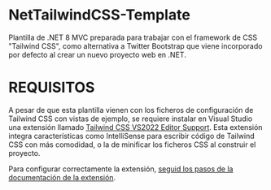 # NetTailwindCSS-Template
Plantilla de .NET 8 MVC preparada para trabajar con el framework de CSS "Tailwind CSS", como alternativa a Twitter Bootstrap que viene incorporado por defecto al crear un nuevo proyecto web en .NET.

# REQUISITOS
A pesar de que esta plantilla vienen con los ficheros de configuración de Tailwind CSS con vistas de ejemplo, se requiere instalar en Visual Studio una extensión llamado [Tailwind CSS VS2022 Editor Support](https://github.com/theron-wang/VS2022-Editor-Support-for-Tailwind-CSS/tree/main). Esta extensión integra características como IntelliSense para escribir código de Tailwind CSS con más comodidad, o la de minificar los ficheros CSS al construir el proyecto.

Para configurar correctamente la extensión, [seguid los pasos de la documentación de la extensión](https://github.com/theron-wang/VS2022-Editor-Support-for-Tailwind-CSS/tree/main).
